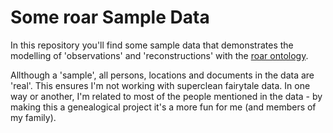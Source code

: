 # Some roar Sample Data

In this repository you'll find some sample data that demonstrates the modelling of 'observations' and 'reconstructions' with the [roar ontology](https://w3id.org/roar/).

Allthough a 'sample', all persons, locations and documents in the data are 'real'. This ensures I'm not working with superclean fairytale data. In one way or another, I'm related to most of the people mentioned in the data - by making this a genealogical project it's a more fun for me (and members of my family).